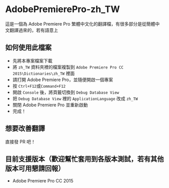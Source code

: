 # AdobePremierePro-zh_TW
這是一個為 Adobe Premiere Pro 繁體中文化的翻譯檔，有很多部分是從簡體中文翻譯過來的，若有語意上
## 如何使用此檔案
- 先將本專案檔案下載
- 將 `zh_TW` 資料夾裡的檔案複製到 `Adobe Premiere Pro CC 2015\Dictionaries\zh_TW` 裡面
- 請打開 Adobe Premiere Pro，並隨便開啟一個專案
- 按 `Ctrl+F12`或`Command+F12`
- 開啟 `Console` 後，將頁籤切換到 `Debug Database View`
- 把 `Debug Database View` 裡的 `ApplicationLanguage` 改成 `zh_TW`
- 關閉 Adobe Premiere Pro 並重新啟動
- 完成！
## 想要改善翻譯
直接發 PR 吧！
## 目前支援版本（歡迎幫忙套用到各版本測試，若有其他版本可用懇請回報）
- Adobe Premiere Pro CC 2015
